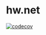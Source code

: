 # hw.net
[![codecov](https://codecov.io/gh/razrez/hw.net/branch/2k-275/graph/badge.svg?token=KEBCKR82AQ)](https://codecov.io/gh/razrez/hw.net)

